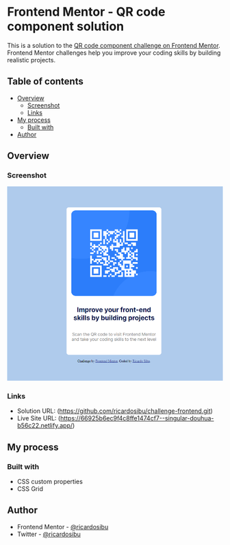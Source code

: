 # Frontend Mentor - QR code component solution

This is a solution to the [QR code component challenge on Frontend Mentor](https://www.frontendmentor.io/challenges/qr-code-component-iux_sIO_H). Frontend Mentor challenges help you improve your coding skills by building realistic projects. 

## Table of contents

- [Overview](#overview)
  - [Screenshot](#screenshot)
  - [Links](#links)
- [My process](#my-process)
  - [Built with](#built-with)
- [Author](#author)



## Overview

### Screenshot

![](./screenshot/Screenshot_1.png)


### Links

- Solution URL: (https://github.com/ricardosibu/challenge-frontend.git)
- Live Site URL: (https://66925b6ec9f4c8ffe1474cf7--singular-douhua-b56c22.netlify.app/)

## My process

### Built with

- CSS custom properties
- CSS Grid


## Author

- Frontend Mentor - [@ricardosibu](https://www.frontendmentor.io/profile/ricardosibu)
- Twitter - [@ricardosibu](https://www.twitter.com/ricardosibu)


